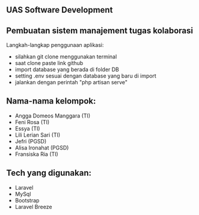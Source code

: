 #
UAS Software Development
--------------
###
Pembuatan sistem manajement tugas kolaborasi
---
Langkah-langkap penggunaan aplikasi:

+ silahkan git clone menggunakan terminal
+ saat clone paste link github
+ import database yang berada di folder DB
+ setting .env sesuai dengan database yang baru di import
+ jalankan dengan perintah "php artisan serve"


Nama-nama kelompok:
---
- Angga Domeos Manggara (TI)
- Feni Rosa (TI)
- Essya (TI)
- Lili Lerian Sari (TI)
- Jefri (PGSD)
- Alisa Ironahat (PGSD)
- Fransiska Ria (TI)

Tech yang digunakan:
--
- Laravel
- MySql
- Bootstrap
- Laravel Breeze
